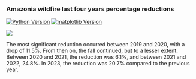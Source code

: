 ### Amazonia wildfire last four years percentage reductions

[![Python Version](https://img.shields.io/badge/Python-3.7%2B-blue.svg)](https://www.python.org/downloads/)
[![matplotlib Version](https://img.shields.io/badge/matplotlib-3.4.3-blue.svg)](https://matplotlib.org/stable/users/installing.html)

<img src="https://raw.githubusercontent.com/Luann8/Amazonia-wildfire-last-four-years-percentage-reductions/main/Captura%20de%20tela%202023-12-07%20152741.png">

The most significant reduction occurred between 2019 and 2020, with a drop of 11.5%. From then on, the fall continued, but to a lesser extent. Between 2020 and 2021, the reduction was 6.1%, and between 2021 and 2022, 24.8%. In 2023, the reduction was 20.7% compared to the previous year.
